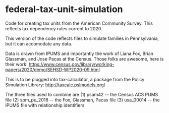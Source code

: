 # federal-tax-unit-simulation
Code for creating tax units from the American Community Survey. This reflects tax dependency rules current to 2020. 

This version of the code reflects files to simulate families in Pennsylvania, but it can accomodate any data. 

Data is drawn from IPUMS and importantly the work of Liana Fox, Brian Glassman, and Jose Pacas at the Census. Those folks are awesome, here is their work: https://www.census.gov/library/working-papers/2020/demo/SEHSD-WP2020-09.html

This is to be plugged into tax-calculator, a package from the Policy Simulation Library: http://taxcalc.pslmodels.org/


The three files used to combine are 
  (1) psam42        --   the Census ACS PUMS file
  (2) spm_pu_2018   --   the Fox, Glassman, Pacas file
  (3) usa_00014     --   the IPUMS file with relationship identifiers
